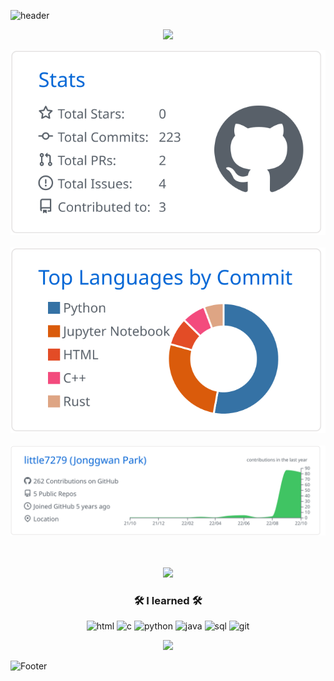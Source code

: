 <!--
### Hi there 👋

**echo2719/echo2719** is a ✨ _special_ ✨ repository because its `README.md` (this file) appears on your GitHub profile.

Here are some ideas to get you started:

- 🔭 I’m currently working on ...
- 🌱 I’m currently learning ...
- 👯 I’m looking to collaborate on ...
- 🤔 I’m looking for help with ...
- 💬 Ask me about ...
- 📫 How to reach me: ...
- 😄 Pronouns: ...
- ⚡ Fun fact: ...
-->

![header](https://capsule-render.vercel.app/api?type=slice&color=timeAuto&height=200&section=header&text=echo2719&desc=Dongyang%20Mirae%20University&fontSize=90&descAlignY=70&animation=fadeIn)

<div align="center">

![](https://github-readme-stats.vercel.app/api?username=echo2719&theme=default&hide_border=false&include_all_commits=false&count_private=false)

[![](https://raw.githubusercontent.com/little7279/for-profile-test/master/profile-summary-card-output/github/3-stats.svg)](https://github.com/vn7n24fzkq/github-profile-summary-cards)&nbsp;&nbsp;[![](https://raw.githubusercontent.com/little7279/for-profile-test/master/profile-summary-card-output/github/2-most-commit-language.svg)](https://github.com/vn7n24fzkq/github-profile-summary-cards)
&nbsp;[![](https://raw.githubusercontent.com/little7279/for-profile-test/master/profile-summary-card-output/github/0-profile-details.svg)](https://github.com/vn7n24fzkq/github-profile-summary-cards)
<!--
[![](https://raw.githubusercontent.com/little7279/for-profile-test/master/profile-summary-card-output/github/1-repos-per-language.svg)](https://github.com/vn7n24fzkq/github-profile-summary-cards) [![](https://raw.githubusercontent.com/little7279/for-profile-test/master/profile-summary-card-output/solarized/2-most-commit-language.svg)](https://github.com/vn7n24fzkq/github-profile-summary-cards)
-->

<br><br>
  [![](https://img.shields.io/badge/QB%20team%20OSS-fbfcdb?style=for-the-badge&logo=Apostrophe&logoColor=white)](https://github.com/QBteamOSS)
<br>
  
### 🛠 I learned 🛠

  ![html](https://img.shields.io/badge/HTML5-E34F26?style=for-the-badge&logo=HTML5&logoColor=white)
  ![c](https://img.shields.io/badge/C-A8B9CC?style=for-the-badge&logo=C&logoColor=e2ebf0)
  ![python](https://img.shields.io/badge/Python-3776AB?style=for-the-badge&logo=Python&logoColor=f6d365)
  ![java](https://img.shields.io/badge/Java-007396?style=for-the-badge&logo=OpenJDK&logoColor=white)
  ![sql](https://img.shields.io/badge/MySQL-4479A1?style=for-the-badge&logo=MySQL&logoColor=white)
  ![git](https://img.shields.io/badge/git-F05032?style=for-the-badge&logo=git&logoColor=white)


  [![](https://visitcount.itsvg.in/api?id=echo2719&icon=3&color=3)](https://visitcount.itsvg.in)  

</div>

![Footer](https://capsule-render.vercel.app/api?type=waving&color=00FFFF&height=200&section=footer)
